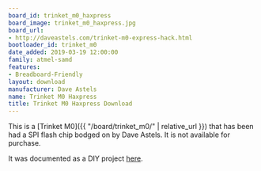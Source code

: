 ```yaml
---
board_id: trinket_m0_haxpress
board_image: trinket_m0_haxpress.jpg
board_url:
- http://daveastels.com/trinket-m0-express-hack.html
bootloader_id: trinket_m0
date_added: 2019-03-19 12:00:00
family: atmel-samd
features:
- Breadboard-Friendly
layout: download
manufacturer: Dave Astels
name: Trinket M0 Haxpress
title: Trinket M0 Haxpress Download
---
```


This is a [Trinket M0]({{ "/board/trinket_m0/" | relative_url }}) that has been had a SPI flash
chip bodged on by Dave Astels. It is not available for purchase.

It was documented as a DIY project [here](http://daveastels.com/trinket-m0-express-hack.html).
